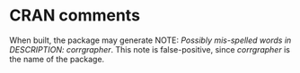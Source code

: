 # CRAN comments

When built, the package may generate NOTE:
*Possibly mis-spelled words in DESCRIPTION: corrgrapher*. This note is false-positive, since *corrgrapher* is the name of the package.
